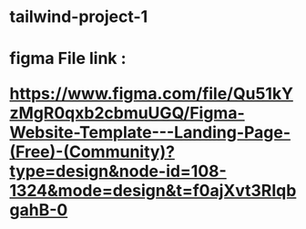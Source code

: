 # tailwind-project-1
# figma File link : <p>https://www.figma.com/file/Qu51kYzMgR0qxb2cbmuUGQ/Figma-Website-Template---Landing-Page-(Free)-(Community)?type=design&node-id=108-1324&mode=design&t=f0ajXvt3RIqbgahB-0</p>
